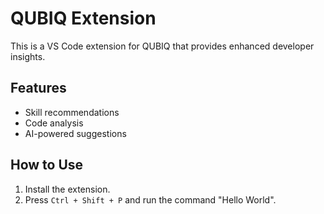 # QUBIQ Extension

This is a VS Code extension for QUBIQ that provides enhanced developer insights.

## Features
- Skill recommendations
- Code analysis
- AI-powered suggestions

## How to Use
1. Install the extension.
2. Press `Ctrl + Shift + P` and run the command "Hello World".
